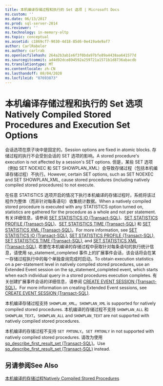 ```yaml
---
title: 本机编译存储过程和执行的 Set 选项 | Microsoft Docs
ms.custom: ''
ms.date: 06/13/2017
ms.prod: sql-server-2014
ms.reviewer: ''
ms.technology: in-memory-oltp
ms.topic: conceptual
ms.assetid: c1869cf7-9030-4d18-85d6-0e419a4e9af7
author: CarlRabeler
ms.author: carlrab
ms.openlocfilehash: 264a2b3ab1e6f3f0bda97bfe89a4438aa641577d
ms.sourcegitcommit: ad4d92dce894592a259721a1571b1d8736abacdb
ms.translationtype: MT
ms.contentlocale: zh-CN
ms.lasthandoff: 08/04/2020
ms.locfileid: "87693873"
---
```

# <a name="natively-compiled-stored-procedures-and-execution-set-options"></a><span data-ttu-id="b06b1-102">本机编译存储过程和执行的 Set 选项</span><span class="sxs-lookup"><span data-stu-id="b06b1-102">Natively Compiled Stored Procedures and Execution Set Options</span></span>
  <span data-ttu-id="b06b1-103">会话选项在原子块中是固定的。</span><span class="sxs-lookup"><span data-stu-id="b06b1-103">Session options are fixed in atomic blocks.</span></span> <span data-ttu-id="b06b1-104">存储过程的执行不会受到会话的 SET 选项的影响。</span><span class="sxs-lookup"><span data-stu-id="b06b1-104">A stored procedure's execution is not affected by a session's SET options.</span></span> <span data-ttu-id="b06b1-105">但是，某些 SET 选项（例如 SET NOEXEC 和 SET SHOWPLAN_XML）会导致存储过程（包括本机编译存储过程）不执行。</span><span class="sxs-lookup"><span data-stu-id="b06b1-105">However, certain SET options, such as SET NOEXEC and SET SHOWPLAN_XML, cause stored procedures (including natively compiled stored procedures) to not execute.</span></span>  
  
 <span data-ttu-id="b06b1-106">在任意 STATISTICS 选项开启的情况下执行本机编译的存储过程时，系统将该过程作为整体（而非针对每条语句）收集统计数据。</span><span class="sxs-lookup"><span data-stu-id="b06b1-106">When a natively compiled stored procedure is executed with any STATISTICS option turned on, statistics are gathered for the procedure as a whole and not per statement.</span></span> <span data-ttu-id="b06b1-107">有关详细信息，请参阅 [SET STATISTICS IO (Transact-SQL)](/sql/t-sql/statements/set-statistics-io-transact-sql)、[SET STATISTICS PROFILE (Transact-SQL)](/sql/t-sql/statements/set-statistics-profile-transact-sql)、[SET STATISTICS TIME (Transact-SQL)](/sql/t-sql/statements/set-statistics-time-transact-sql) 和 [SET STATISTICS XML (Transact-SQL)](/sql/t-sql/statements/set-statistics-xml-transact-sql)。</span><span class="sxs-lookup"><span data-stu-id="b06b1-107">For more information, see [SET STATISTICS IO &#40;Transact-SQL&#41;](/sql/t-sql/statements/set-statistics-io-transact-sql), [SET STATISTICS PROFILE &#40;Transact-SQL&#41;](/sql/t-sql/statements/set-statistics-profile-transact-sql), [SET STATISTICS TIME &#40;Transact-SQL&#41;](/sql/t-sql/statements/set-statistics-time-transact-sql), and [SET STATISTICS XML &#40;Transact-SQL&#41;](/sql/t-sql/statements/set-statistics-xml-transact-sql).</span></span> <span data-ttu-id="b06b1-108">若要在本机编译的存储过程中获取针对每条语句的执行统计信息，请使用 sp_statement_completed 事件上的扩展事件会话，该会话将会在某一存储过程执行中的每个单独查询完成时启动。</span><span class="sxs-lookup"><span data-stu-id="b06b1-108">To obtain execution statistics on a per-statement level in natively compiled stored procedures, use an Extended Event session on the sp_statement_completed event, which starts when each individual query in a stored procedures execution completes.</span></span> <span data-ttu-id="b06b1-109">有关创建扩展事件会话的详细信息，请参阅 [CREATE EVENT SESSION (Transact-SQL)](/sql/t-sql/statements/create-event-session-transact-sql)。</span><span class="sxs-lookup"><span data-stu-id="b06b1-109">For more information on creating Extended Event sessions, see [CREATE EVENT SESSION &#40;Transact-SQL&#41;](/sql/t-sql/statements/create-event-session-transact-sql).</span></span>  
  
 <span data-ttu-id="b06b1-110">本机编译存储过程支持 `SHOWPLAN_XML`。</span><span class="sxs-lookup"><span data-stu-id="b06b1-110">`SHOWPLAN_XML` is supported for natively compiled stored procedures.</span></span> <span data-ttu-id="b06b1-111">本机编译的存储过程不支持 `SHOWPLAN_ALL` 和 `SHOWPLAN_TEXT`。</span><span class="sxs-lookup"><span data-stu-id="b06b1-111">`SHOWPLAN_ALL` and `SHOWPLAN_TEXT` are not supported with natively compiled stored procedures.</span></span>  
  
 <span data-ttu-id="b06b1-112">本机编译的存储过程不支持 `SET FMTONLY`。</span><span class="sxs-lookup"><span data-stu-id="b06b1-112">`SET FMTONLY` in not supported with natively compiled stored procedures.</span></span> <span data-ttu-id="b06b1-113">请改为使用 [sp_describe_first_result_set (Transact-SQL)](/sql/relational-databases/system-stored-procedures/sp-describe-first-result-set-transact-sql)。</span><span class="sxs-lookup"><span data-stu-id="b06b1-113">Use [sp_describe_first_result_set &#40;Transact-SQL&#41;](/sql/relational-databases/system-stored-procedures/sp-describe-first-result-set-transact-sql) instead.</span></span>  
  
## <a name="see-also"></a><span data-ttu-id="b06b1-114">另请参阅</span><span class="sxs-lookup"><span data-stu-id="b06b1-114">See Also</span></span>  
 [<span data-ttu-id="b06b1-115">本机编译的存储过程</span><span class="sxs-lookup"><span data-stu-id="b06b1-115">Natively Compiled Stored Procedures</span></span>](natively-compiled-stored-procedures.md)  
  
  
